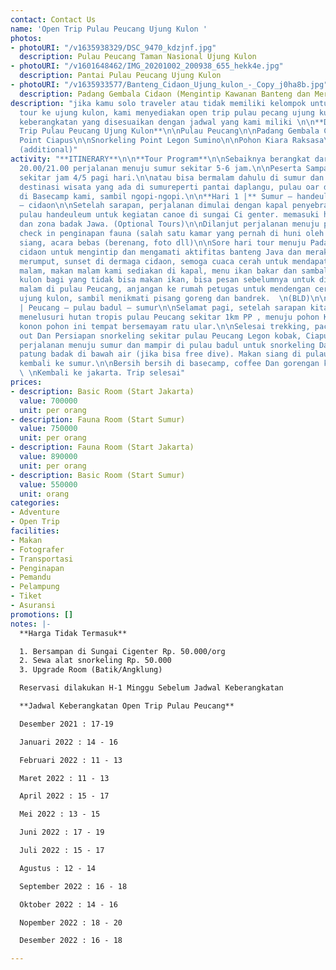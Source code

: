 ```yaml
---
contact: Contact Us
name: 'Open Trip Pulau Peucang Ujung Kulon '
photos:
- photoURI: "/v1635938329/DSC_9470_kdzjnf.jpg"
  description: Pulau Peucang Taman Nasional Ujung Kulon
- photoURI: "/v1601648462/IMG_20201002_200938_655_hekk4e.jpg"
  description: Pantai Pulau Peucang Ujung Kulon
- photoURI: "/v1635933577/Banteng_Cidaon_Ujung_kulon_-_Copy_j0ha8b.jpg"
  description: Padang Gembala Cidaon (Mengintip Kawanan Banteng dan Merak Liar)
description: "jika kamu solo traveler atau tidak memiliki kelompok untuk melakukan
  tour ke ujung kulon, kami menyediakan open trip pulau pecang ujung kulon dengan
  keberangkatan yang disesuaikan dengan jadwal yang kami miliki \n\n**Destinasi Open
  Trip Pulau Peucang Ujung Kulon**\n\nPulau Peucang\n\nPadang Gembala Cidaon\n\nSnorkeling
  Point Ciapus\n\nSnorkeling Point Legon Sumino\n\nPohon Kiara Raksasa\n\nSungai CIgenter
  (additional)"
activity: "**ITINERARY**\n\n**Tour Program**\n\nSebaiknya berangkat dari jakarta pukul
  20.00/21.00 perjalanan menuju sumur sekitar 5-6 jam.\n\nPeserta Sampai di sumur
  sekitar jam 4/5 pagi hari.\n\natau bisa bermalam dahulu di sumur dan mengunjungi
  destinasi wisata yang ada di sumureperti pantai daplangu, pulau oar dan curug cihangasa.\n\nTransit
  di Basecamp kami, sambil ngopi-ngopi.\n\n**Hari 1 |** Sumur – handeuleum – Peucang
  – cidaon\n\nSetelah sarapan, perjalanan dimulai dengan kapal penyebrangan menuju
  pulau handeuleum untuk kegiatan canoe di sungai Ci genter. memasuki habitat reptil
  dan zona badak Jawa. (Optional Tours)\n\nDilanjut perjalanan menuju pulau Peucang,
  check in penginapan fauna (salah satu kamar yang pernah di huni oleh presiden Soeharto).\n\nMakan
  siang, acara bebas (berenang, foto dll)\n\nSore hari tour menuju Padang gembala
  cidaon untuk mengintip dan mengamati aktifitas banteng Java dan merak yang sedang
  merumput, sunset di dermaga cidaon, semoga cuaca cerah untuk mendapat momen terbaik.\n\nSelamat
  malam, makan malam kami sediakan di kapal, menu ikan bakar dan sambal khas ujung
  kulon bagi yang tidak bisa makan ikan, bisa pesan sebelumnya untuk disiapkan ayam.\n\nNikmati
  malam di pulau Peucang, anjangan ke rumah petugas untuk mendengan cerita / legenda
  ujung kulon, sambil menikmati pisang goreng dan bandrek.  \n(BLD)\n\n**Hari 2**
  | Peucang – pulau badul – sumur\n\nSelamat pagi, setelah sarapan kita akan sedikit
  menelusuri hutan tropis pulau Peucang sekitar 1km PP , menuju pohon Kiara raksasa
  konon pohon ini tempat bersemayam ratu ular.\n\nSelesai trekking, packing check
  out Dan Persiapan snorkeling sekitar pulau Peucang Legon kobak, Ciapus dan citerjun.\n\nLanjut
  perjalanan menuju sumur dan mampir di pulau badul untuk snorkeling Dan berfoto dengan
  patung badak di bawah air (jika bisa free dive). Makan siang di pulau badul dan
  kembali ke sumur.\n\nBersih bersih di basecamp, coffee Dan gorengan kami sediakan.
  \ \nKembali ke jakarta. Trip selesai"
prices:
- description: Basic Room (Start Jakarta)
  value: 700000
  unit: per orang
- description: Fauna Room (Start Sumur)
  value: 750000
  unit: per orang
- description: Fauna Room (Start Jakarta)
  value: 890000
  unit: per orang
- description: Basic Room (Start Sumur)
  value: 550000
  unit: orang
categories:
- Adventure
- Open Trip
facilities:
- Makan
- Fotografer
- Transportasi
- Penginapan
- Pemandu
- Pelampung
- Tiket
- Asuransi
promotions: []
notes: |-
  **Harga Tidak Termasuk**

  1. Bersampan di Sungai Cigenter Rp. 50.000/org
  2. Sewa alat snorkeling Rp. 50.000
  3. Upgrade Room (Batik/Angklung)

  Reservasi dilakukan H-1 Minggu Sebelum Jadwal Keberangkatan

  **Jadwal Keberangkatan Open Trip Pulau Peucang**

  Desember 2021 : 17-19

  Januari 2022 : 14 - 16

  Februari 2022 : 11 - 13

  Maret 2022 : 11 - 13

  April 2022 : 15 - 17

  Mei 2022 : 13 - 15

  Juni 2022 : 17 - 19

  Juli 2022 : 15 - 17

  Agustus : 12 - 14

  September 2022 : 16 - 18

  Oktober 2022 : 14 - 16

  Nopember 2022 : 18 - 20

  Desember 2022 : 16 - 18

---
```

